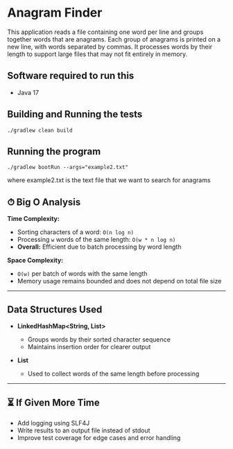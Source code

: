 # Anagram Finder
This application reads a file containing one word per line and groups together words that are anagrams. Each group of anagrams is printed on a new line, with words separated by commas. It processes words by their length to support large files that may not fit entirely in memory.

## Software required to run this
* Java 17

## Building and Running the tests
```
./gradlew clean build
```

## Running the program
```
./gradlew bootRun --args="example2.txt" 
```
where example2.txt is the text file that we want to search for anagrams

## ⏱ Big O Analysis

**Time Complexity:**

- Sorting characters of a word: `O(n log n)`
- Processing `w` words of the same length: `O(w * n log n)`
- **Overall:** Efficient due to batch processing by word length

**Space Complexity:**

- `O(w)` per batch of words with the same length
- Memory usage remains bounded and does not depend on total file size

---

## Data Structures Used

- **LinkedHashMap<String, List<String>>**
  - Groups words by their sorted character sequence
  - Maintains insertion order for clearer output

- **List<String>**
  - Used to collect words of the same length before processing

---

## ⏳ If Given More Time

- Add logging using SLF4J
- Write results to an output file instead of stdout
- Improve test coverage for edge cases and error handling



